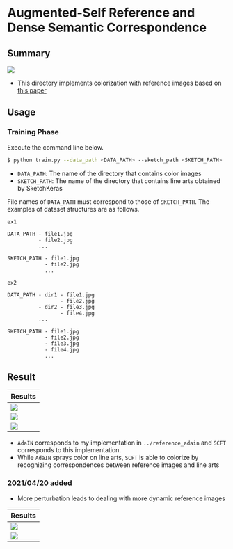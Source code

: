 # Augmented-Self Reference and Dense Semantic Correspondence

## Summary
![](./data/concept.png)

- This directory implements colorization with reference images based on [this paper](https://arxiv.org/pdf/2005.05207.pdf)


## Usage

### Training Phase
Execute the command line below.

```bash
$ python train.py --data_path <DATA_PATH> --sketch_path <SKETCH_PATH>
```
- `DATA_PATH`: The name of the directory that contains color images
- `SKETCH_PATH`: The name of the directory that contains line arts obtained by SketchKeras

File names of `DATA_PATH` must correspond to those of `SKETCH_PATH`. The examples of dataset structures are as follows.

```
ex1

DATA_PATH - file1.jpg
          - file2.jpg
          ...

SKETCH_PATH - file1.jpg
            - file2.jpg
            ...
```

```
ex2

DATA_PATH - dir1 - file1.jpg
                 - file2.jpg
          - dir2 - file3.jpg
                 - file4.jpg
          ...
          
SKETCH_PATH - file1.jpg
            - file2.jpg
            - file3.jpg
            - file4.jpg
            ...
```

## Result

| Results |
| ---- |
| ![](./data/result1.png) |
| ![](./data/result2.png) |
| ![](./data/result3.png) |

- `AdaIN` corresponds to my implementation in `../reference_adain` and `SCFT` corresponds to this implementation.
- While `AdaIN` sprays color on line arts, `SCFT` is able to colorize by recognizing correspondences between reference images and line arts

### 2021/04/20 added
- More perturbation leads to dealing with more dynamic reference images

| Results |
| ---- |
| ![](./data/result4.png) |
| ![](./data/result5.png) |
